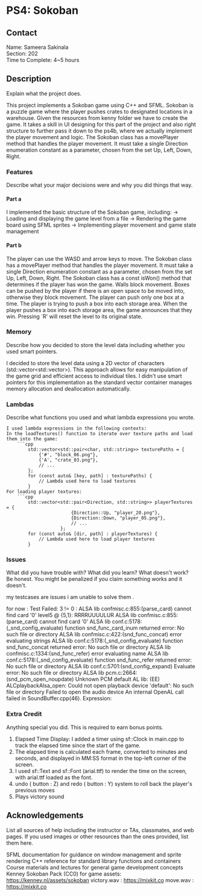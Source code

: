 # PS4: Sokoban

## Contact
Name: Sameera Sakinala  
Section: 202    
Time to Complete: 4~5 hours 


## Description
Explain what the project does.

This project implements a Sokoban game using C++ and SFML. Sokoban is a puzzle game where the player pushes crates to designated locations in a warehouse.
Given the resources from kenny folder we have to create the game. It takes a skill in UI designing for this part of the project and also right structure to further pass it down to the ps4b, where we actually implement the player movement and logic.
 The Sokoban class has a movePlayer method that handles the player movement. It
must take a single Direction enumeration constant as a parameter, chosen from the
set Up, Left, Down, Right.

### Features
Describe what your major decisions were and why you did things that way.

#### Part a

I implemented the basic structure of the Sokoban game, including:
-> Loading and displaying the game level from a file
-> Rendering the game board using SFML sprites
-> Implementing player movement and game state management

#### Part b
 The player can use the WASD and arrow keys to move.
 The Sokoban class has a movePlayer method that handles the player movement. It
must take a single Direction enumeration constant as a parameter, chosen from the
set Up, Left, Down, Right.
 The Sokoban class has a const isWon() method that determines if the player has won
the game.
 Walls block movement.
 Boxes can be pushed by the player if there is an open space to be moved into, otherwise
they block movement. The player can push only one box at a time.
 The player is trying to push a box into each storage area. When the player pushes a
box into each storage area, the game announces that they win.
 Pressing `R' will reset the level to its original state.

### Memory
Describe how you decided to store the level data including whether you used smart pointers.

I decided to store the level data using a 2D vector of characters (std::vector<std::vector<char>>). This approach allows for easy manipulation of the game grid and efficient access to individual tiles. I didn't use smart pointers for this implementation as the standard vector container manages memory allocation and deallocation automatically.

### Lambdas
Describe what <algorithm> functions you used and what lambda expressions you wrote.

    I used lambda expressions in the following contexts:
    In the loadTextures() function to iterate over texture paths and load them into the game:
        ```cpp
            std::vector<std::pair<char, std::string>> texturePaths = {
                {'#', "block_06.png"},
                {'A', "crate_03.png"},
                // ...
            };
            for (const auto& [key, path] : texturePaths) {
                // Lambda used here to load textures
            }
    For loading player textures:
        ```cpp
            std::vector<std::pair<Direction, std::string>> playerTextures = {
                            {Direction::Up, "player_20.png"},
                            {Direction::Down, "player_05.png"},
                            // ...
                        };
            for (const auto& [dir, path] : playerTextures) {
                // Lambda used here to load player textures
            }
            
    
    

### Issues
What did you have trouble with?  What did you learn?  What doesn't work?  Be honest.  You might be penalized if you claim something works and it doesn't.

my testcases are issues i am unable to solve them . 

for now :  Test Failed: 3 != 0 : ALSA lib confmisc.c:855:(parse_card) cannot find card '0'
level5 @ {5,1}: RRRRUUUULUR
ALSA lib confmisc.c:855:(parse_card) cannot find card '0'
ALSA lib conf.c:5178:(_snd_config_evaluate) function snd_func_card_inum returned error: No such file or directory
ALSA lib confmisc.c:422:(snd_func_concat) error evaluating strings
ALSA lib conf.c:5178:(_snd_config_evaluate) function snd_func_concat returned error: No such file or directory
ALSA lib confmisc.c:1334:(snd_func_refer) error evaluating name
ALSA lib conf.c:5178:(_snd_config_evaluate) function snd_func_refer returned error: No such file or directory
ALSA lib conf.c:5701:(snd_config_expand) Evaluate error: No such file or directory
ALSA lib pcm.c:2664:(snd_pcm_open_noupdate) Unknown PCM default
AL lib: (EE) ALCplaybackAlsa_open: Could not open playback device 'default': No such file or directory
Failed to open the audio device
An internal OpenAL call failed in SoundBuffer.cpp(46).
Expression:

### Extra Credit
Anything special you did.  This is required to earn bonus points.

1. Elapsed Time Display: I added a timer using sf::Clock in main.cpp to track the elapsed time since the start of the game.
2. The elapsed time is calculated each frame, converted to minutes and seconds, and displayed in MM:SS format in the top-left corner of the screen.
3. I used sf::Text and sf::Font (arial.ttf) to render the time on the screen, with arial.ttf loaded as the font.
4. undo ( button : Z) and redo ( button : Y) system to roll back the player's previous moves
5. Plays victory sound

## Acknowledgements
List all sources of help including the instructor or TAs, classmates, and web pages.
If you used images or other resources than the ones provided, list them here.

SFML documentation for guidance on window management and sprite rendering
C++ reference for standard library functions and containers
Course materials and lectures for general game development concepts
Kenney Sokoban Pack (CC0) for game assets: https://kenney.nl/assets/sokoban
victory.wav : https://mixkit.co
move.wav : https://mixkit.co

